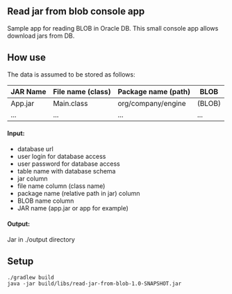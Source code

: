 ## Read jar from blob console app
Sample app for reading BLOB in Oracle DB.
This small console app allows download jars from DB.


## How use
The data is assumed to be stored as follows:

| JAR Name  | File name (class) | Package name (path) | BLOB |
| --------- | ------------- |  ------------- | ------------- |
| App.jar  | Main.class | org/company/engine | (BLOB)
| ...  | ...  |  ...  |  ...  |

#### Input:
- database url
- user login for database access
- user password for database access
- table name with database schema
- jar column
- file name column (class name)
- package name (relative path in jar) column
- BLOB name column 
- JAR name (app.jar or app for example)

#### Output:
Jar in ./output directory

## Setup
```
./gradlew build
java -jar build/libs/read-jar-from-blob-1.0-SNAPSHOT.jar
```
